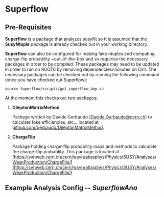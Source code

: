 # Superflow

## Pre-Requisites

**Superflow** is a package that analyzes susyNt so it is assumed that the **SusyNtuple** package is already checked out in your working directory. 

**Superflow** can also be configured for making fake ntuples and computing charge-flip probability ~out-of-the-box and so requiries the necessary packages in order to be compiled. These packages may need to be updated in order to run on ROOT6 by removing dependencies/includes on Cint. The necessary packages can be checked out by running the following command (once you have checked out Superflow):

`source Superflow/scripts/get_superflow_dep.sh`

At the moment this checks out two packages:

1. **DileptonMatrixMethod**

    Package written by Davide Gerbaudo (Davide.Gerbaudo@cern.ch) to calculate fake efficiencies, etc... located at [github.com/gerbaudo/DileptonMatrixMethod](https://github.com/gerbaudo/DileptonMatrixMethod).

2. **ChargeFlip**

    Package holding charge-flip probability maps and methods to calculate the charge-flip probablity. This package is located at [https://svnweb.cern.ch/cern/wsvn/atlasphys/Physics/SUSY/Analyses/WeakProduction/ChargeFlip/](https://svnweb.cern.ch/cern/wsvn/atlasphys/Physics/SUSY/Analyses/WeakProduction/ChargeFlip/)
    
## Example Analysis Config -- *SuperflowAna*
